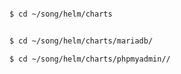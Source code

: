 









```sh

$ cd ~/song/helm/charts


$ cd ~/song/helm/charts/mariadb/

$ cd ~/song/helm/charts/phpmyadmin//




```

